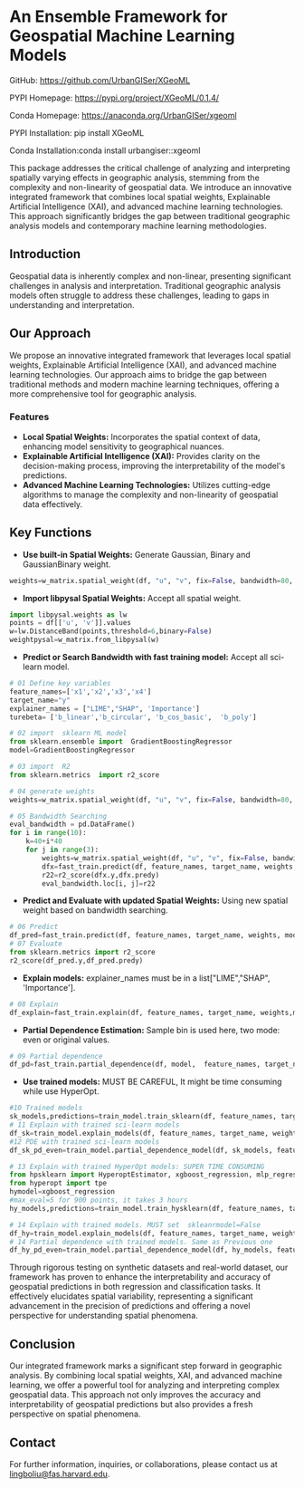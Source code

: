 # An Ensemble Framework for Geospatial Machine Learning Models

 
GitHub: https://github.com/UrbanGISer/XGeoML

PYPI Homepage: https://pypi.org/project/XGeoML/0.1.4/

Conda  Homepage: https://anaconda.org/UrbanGISer/xgeoml

PYPI Installation: pip install XGeoML

Conda Installation:conda install urbangiser::xgeoml

This package addresses the critical challenge of analyzing and interpreting spatially varying effects in geographic analysis, stemming from the complexity and non-linearity of geospatial data. We introduce an innovative integrated framework that combines local spatial weights, Explainable Artificial Intelligence (XAI), and advanced machine learning technologies. This approach significantly bridges the gap between traditional geographic analysis models and contemporary machine learning methodologies.

## Introduction

Geospatial data is inherently complex and non-linear, presenting significant challenges in analysis and interpretation. Traditional geographic analysis models often struggle to address these challenges, leading to gaps in understanding and interpretation.

## Our Approach

We propose an innovative integrated framework that leverages local spatial weights, Explainable Artificial Intelligence (XAI), and advanced machine learning technologies. Our approach aims to bridge the gap between traditional methods and modern machine learning techniques, offering a more comprehensive tool for geographic analysis.

### Features

- **Local Spatial Weights:** Incorporates the spatial context of data, enhancing model sensitivity to geographical nuances.
- **Explainable Artificial Intelligence (XAI):** Provides clarity on the decision-making process, improving the interpretability of the model's predictions.
- **Advanced Machine Learning Technologies:** Utilizes cutting-edge algorithms to manage the complexity and non-linearity of geospatial data effectively.

## Key Functions
- **Use built-in Spatial Weights:** Generate Gaussian, Binary and GaussianBinary weight.
```python
weights=w_matrix.spatial_weight(df, "u", "v", fix=False, bandwidth=80, kernel_type='Binary')
```
- **Import libpysal Spatial Weights:** Accept all spatial weight.
```python
import libpysal.weights as lw
points = df[['u', 'v']].values
w=lw.DistanceBand(points,threshold=6,binary=False)
weightpysal=w_matrix.from_libpysal(w)
```
- **Predict or Search Bandwidth with fast training model:** Accept all sci-learn model.
```python
# 01 Define key variables
feature_names=['x1','x2','x3','x4']
target_name="y"
explainer_names = ["LIME","SHAP", 'Importance']
turebeta= ['b_linear','b_circular', 'b_cos_basic',  'b_poly']

# 02 import  sklearn ML model
from sklearn.ensemble import  GradientBoostingRegressor
model=GradientBoostingRegressor

# 03 import  R2
from sklearn.metrics  import r2_score

# 04 generate weights
weights=w_matrix.spatial_weight(df, "u", "v", fix=False, bandwidth=80, kernel_type='Binary')

# 05 Bandwidth Searching
eval_bandwidth = pd.DataFrame()
for i in range(10):
    k=40+i*40
    for j in range(3):
        weights=w_matrix.spatial_weight(df, "u", "v", fix=False, bandwidth=k, kernel_type='Binary')
        dfx=fast_train.predict(df, feature_names, target_name, weights, model)
        r22=r2_score(dfx.y,dfx.predy)
        eval_bandwidth.loc[i, j]=r22
```

- **Predict and Evaluate with updated Spatial Weights:** Using new spatial weight based on bandwidth searching.
```python
# 06 Predict
df_pred=fast_train.predict(df, feature_names, target_name, weights, model)
# 07 Evaluate
from sklearn.metrics import r2_score
r2_score(df_pred.y,df_pred.predy)
```

- **Explain models:** explainer_names must be in a list["LIME","SHAP", 'Importance'].
```python
# 08 Explain
df_explain=fast_train.explain(df, feature_names, target_name, weights,model, explainer_names)
```
- **Partial Dependence Estimation:** Sample bin is used here, two mode: even or original values.
```python
# 09 Partial dependence
df_pd=fast_train.partial_dependence(df, model,  feature_names, target_name, weights,num_samples=50,even=False)
```

- **Use trained models:** MUST BE CAREFUL, It might be time consuming while use HyperOpt.
```python
#10 Trained models
sk_models,predictions=train_model.train_sklearn(df, feature_names, target_name, weights, model)
# 11 Explain with trained sci-learn models
df_sk=train_model.explain_models(df, feature_names, target_name, weights, sk_models, explainer_names)
#12 PDE with trained sci-learn models
df_sk_pd_even=train_model.partial_dependence_model(df, sk_models, feature_names, target_name, weights,num_samples=50)

# 13 Explain with trained HyperOpt models: SUPER TIME CONSUMING
from hpsklearn import HyperoptEstimator, xgboost_regression, mlp_regressor
from hyperopt import tpe
hymodel=xgboost_regression
#max_eval=5 for 900 points, it takes 3 hours
hy_models,predictions=train_model.train_hysklearn(df, feature_names, target_name, weights, hymodel,max_evals=1, trial_timeout=60)

# 14 Explain with trained models. MUST set  skleanrmodel=False
df_hy=train_model.explain_models(df, feature_names, target_name, weights, hy_models, explainer_names,skleanrmodel=False)
# 14 Partial dependence with trained models. Same as Previous one
df_hy_pd_even=train_model.partial_dependence_model(df, hy_models, feature_names, target_name, weights,num_samples=50)
```

Through rigorous testing on synthetic datasets and real-world dataset, our framework has proven to enhance the interpretability and accuracy of geospatial predictions in both regression and classification tasks. It effectively elucidates spatial variability, representing a significant advancement in the precision of predictions and offering a novel perspective for understanding spatial phenomena.

## Conclusion

Our integrated framework marks a significant step forward in geographic analysis. By combining local spatial weights, XAI, and advanced machine learning, we offer a powerful tool for analyzing and interpreting complex geospatial data. This approach not only improves the accuracy and interpretability of geospatial predictions but also provides a fresh perspective on spatial phenomena.

## Contact

For further information, inquiries, or collaborations, please contact us at [lingboliu@fas.harvard.edu](mailto:lingboliu@fas.harvard.edu).

